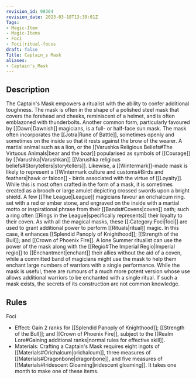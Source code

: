 ```yaml
---
revision_id: 98364
revision_date: 2023-03-18T13:39:01Z
Tags:
- Magic-Item
- Magic-Items
- Foci
- Foci|ritual-focus
draft: false
Title: Captain_s Mask
aliases:
- Captain's_Mask
---
```

## Description
The Captain's Mask empowers a ritualist with the ability to confer additional toughness. The mask is often in the shape of a polished steel mask that covers the forehead and cheeks, reminiscent of a helmet, and is often emblazoned with thunderbolts. Another common form, particularly favoured by [[Dawn|Dawnish]] magicians, is a full- or half-face sun mask. 
The mask often incorporates the [[Jotra|Rune of Battle]], sometimes openly and sometimes on the inside so that it rests against the brow of the wearer. A martial animal such as a lion, or the [[Varushka Religious Beliefs#The Virtuous Animals|bear and the boar]] popularised as symbols of [[Courage]] by [[Varushka|Varushkan]] [[Varushka religious beliefs#Storytellers|storytellers]]. Likewise, a [[Wintermark]]-made mask is likely to represent a [[Wintermark culture and customs#Birds and feathers|hawk or falcon]] - birds associated with the virtue of [[Loyalty]]. 
While this  is most often crafted in the form of a mask, it is sometimes created as a brooch or large amulet depicting crossed swords upon a bright shield. A few [[The League|League]] magicians favour an orichalcum ring. set with a red or amber stone, and engraved on the inside with a martial motto or inspirational phrase from their [[Bands#Covens|coven]] oath; such a ring often [[Rings in the League|specifically represents]] their loyalty to their coven.
As with all the magical masks, these [[:Category:Foci|foci]] are used to grant additional power to perform [[Rituals|ritual]] magic. In this case, it enhances [[Splendid Panoply of Knighthood]]; [[Strength of the Bull]]; and [[Crown of Phoenix Fire]]. A lone Summer ritualist can use the power of the mask along with the [[Regio#The Imperial Regio|Imperial regio]] to [[Enchantment|enchant]] their allies without the aid of a coven, while a committed band of magicians might use the mask to help them enchant large numbers of warriors with a single performance. 
While the mask is useful, there are rumours of a much more potent version whose use allows additional warriors to be enchanted with a single ritual. If such a mask exists, the secrets of its construction are not common knowledge.
## Rules
Foci
* Effect: Gain 2 ranks for [[Splendid Panoply of Knighthood]]; [[Strength of the Bull]]; and [[Crown of Phoenix Fire]], subject to the [[Realm Lore#Gaining additional ranks|normal rules for effective skill]].
* Materials: Crafting a Captain's Mask requires eight ingots of [[Materials#Orichalcum|orichalcum]], three measures of [[Materials#Dragonbone|dragonbone]], and five measures of [[Materials#Iridescent Gloaming|iridescent gloaming]]. It takes one month to make one of these items.